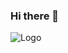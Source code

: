 ### Hi there 👋


![Logo](https://dev-to-uploads.s3.amazonaws.com/uploads/articles/th5xamgrr6se0x5ro4g6.png)
